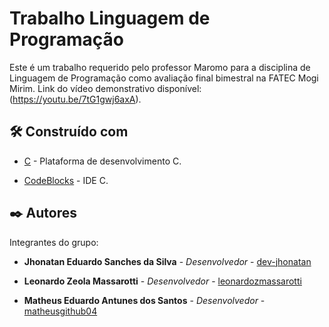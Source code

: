 
# Trabalho Linguagem de Programação
 
Este é um trabalho requerido pelo professor Maromo para a disciplina de Linguagem de Programação como avaliação final bimestral na FATEC Mogi Mirim.
Link do vídeo demonstrativo disponível: (https://youtu.be/7tG1gwj6axA).
    
## 🛠️ Construído com

 
* [C](http://www.open-std.org/jtc1/sc22/wg14/www/docs/n1570.pdf) - Plataforma de desenvolvimento C.
 
* [CodeBlocks](http://www.codeblocks.org/) - IDE C.

  
## ✒️ Autores
 
Integrantes do grupo:
 
 
* **Jhonatan Eduardo Sanches da Silva** - *Desenvolvedor* - [dev-jhonatan](https://github.com/dev-jhonatan/)
 
* **Leonardo Zeola Massarotti** - *Desenvolvedor* - [leonardozmassarotti](https://github.com/leonardozmassarotti)
 
* **Matheus Eduardo Antunes dos Santos** - *Desenvolvedor* - [matheusgithub04](https://github.com/matheusgithub04/)
 